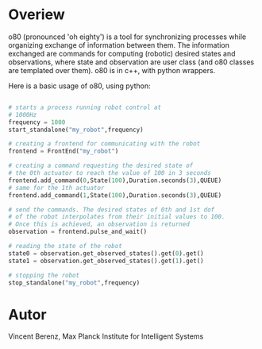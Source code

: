 
Overiew
=======

o80 (pronounced 'oh eighty') is a tool for synchronizing processes while organizing exchange of information between them.
The information exchanged are commands for computing (robotic) desired states and observations, where state and observation are user class (and o80 classes are templated over them).
o80 is in c++, with python wrappers.

Here is a basic usage of o80, using python:

```python

# starts a process running robot control at
# 1000Hz
frequency = 1000
start_standalone("my_robot",frequency)

# creating a frontend for communicating with the robot
frontend = FrontEnd("my_robot")

# creating a command requesting the desired state of
# the 0th actuator to reach the value of 100 in 3 seconds
frontend.add_command(0,State(100),Duration.seconds(3),QUEUE)
# same for the 1th actuator
frontend.add_command(1,State(100),Duration.seconds(3),QUEUE)

# send the commands. The desired states of 0th and 1st dof
# of the robot interpolates from their initial values to 100.
# Once this is achieved, an observation is returned
observation = frontend.pulse_and_wait()

# reading the state of the robot 
state0 = observation.get_observed_states().get(0).get()
state1 = observation.get_observed_states().get(1).get()

# stopping the robot
stop_standalone("my_robot",frequency)

```

Autor
=====

Vincent Berenz, Max Planck Institute for Intelligent Systems

